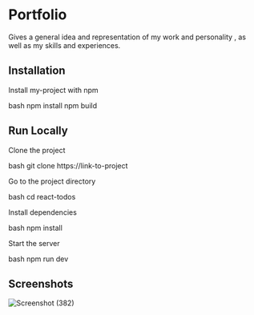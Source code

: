 
# Portfolio 

Gives a general idea and representation of my work and personality , as well as my skills and experiences.
## Installation

Install my-project with npm

bash
  npm install
  npm build

    
## Run Locally

Clone the project

bash
  git clone https://link-to-project


Go to the project directory

bash
  cd react-todos


Install dependencies

bash
  npm install


Start the server

bash
  npm run dev



## Screenshots


![Screenshot (382)](https://github.com/demondragon07/Personal-Portfolio/assets/127862678/10794eb1-764d-494a-9d22-ba09858a5314)
